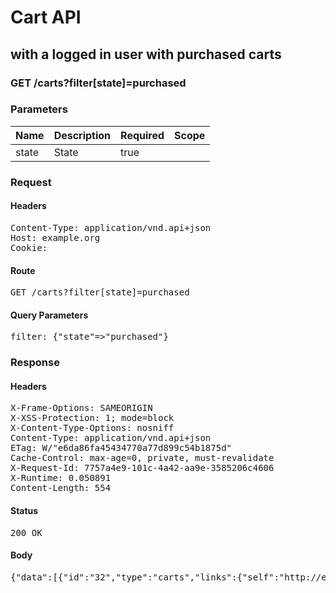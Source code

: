 # Cart API

## with a logged in user with purchased carts

### GET /carts?filter[state]=purchased

### Parameters

| Name | Description | Required | Scope |
|------|-------------|----------|-------|
| state | State | true |  |

### Request

#### Headers

<pre>Content-Type: application/vnd.api+json
Host: example.org
Cookie: </pre>

#### Route

<pre>GET /carts?filter[state]=purchased</pre>

#### Query Parameters

<pre>filter: {&quot;state&quot;=&gt;&quot;purchased&quot;}</pre>

### Response

#### Headers

<pre>X-Frame-Options: SAMEORIGIN
X-XSS-Protection: 1; mode=block
X-Content-Type-Options: nosniff
Content-Type: application/vnd.api+json
ETag: W/&quot;e6da86fa45434770a77d899c54b1875d&quot;
Cache-Control: max-age=0, private, must-revalidate
X-Request-Id: 7757a4e9-101c-4a42-aa9e-3585206c4606
X-Runtime: 0.050891
Content-Length: 554</pre>

#### Status

<pre>200 OK</pre>

#### Body

<pre>{"data":[{"id":"32","type":"carts","links":{"self":"http://example.org/carts/32"},"attributes":{"user_id":12,"purchased_at":"2018-02-28T15:46:47.137Z","created_at":"2018-02-28T15:46:47.112Z","updated_at":"2018-02-28T15:46:47.138Z","origin":null},"relationships":{"line_items":{"links":{"self":"http://example.org/carts/32/relationships/line_items","related":"http://example.org/carts/32/line_items"}},"cart_purchases":{"links":{"self":"http://example.org/carts/32/relationships/cart_purchases","related":"http://example.org/carts/32/cart_purchases"}}}}]}</pre>
